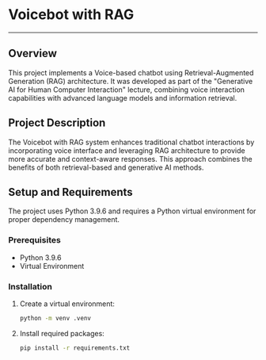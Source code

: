 # Voicebot with RAG
___

## Overview

This project implements a Voice-based chatbot using Retrieval-Augmented Generation (RAG) architecture. It was developed
as part of the "Generative AI for Human Computer Interaction" lecture, combining voice interaction capabilities with
advanced language models and information retrieval.

## Project Description

The Voicebot with RAG system enhances traditional chatbot interactions by incorporating voice interface and leveraging
RAG architecture to provide more accurate and context-aware responses. This approach combines the benefits of both
retrieval-based and generative AI methods.

## Setup and Requirements

The project uses Python 3.9.6 and requires a Python virtual environment for proper dependency management.

### Prerequisites

- Python 3.9.6
- Virtual Environment

### Installation

1. Create a virtual environment:
   ```bash
   python -m venv .venv
   ```

2. Install required packages:
   ```bash
   pip install -r requirements.txt
   ```
